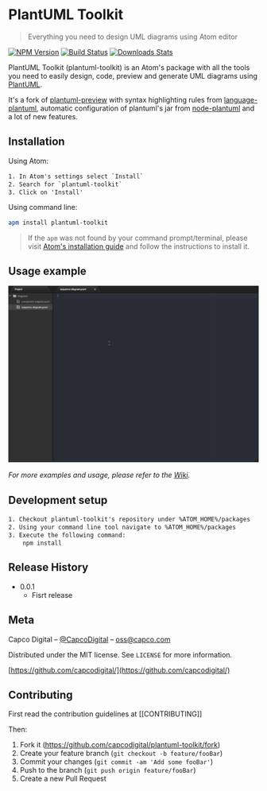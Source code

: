 # PlantUML Toolkit
> Everything you need to design UML diagrams using Atom editor

[![NPM Version][npm-image]][npm-url]
[![Build Status][travis-image]][travis-url]
[![Downloads Stats][npm-downloads]][npm-url]

PlantUML Toolkit (plantuml-toolkit) is an Atom's package with all the tools you need to easily design, code, preview and generate UML diagrams using [PlantUML](http://plantuml.com/).

It's a fork of [plantuml-preview](https://github.com/peele/plantuml-preview/) with syntax highlighting rules from [language-plantuml](https://github.com/plafue/language-plantuml/), automatic configuration of plantuml's jar from [node-plantuml](https://www.npmjs.com/package/node-plantuml) and a lot of new features.

## Installation

Using Atom:

```
1. In Atom's settings select `Install`
2. Search for `plantuml-toolkit`
3. Click on 'Install'
```

Using command line:

```sh
apm install plantuml-toolkit
```
> If the `apm` was not found by your command prompt/terminal, please visit [Atom's installation guide][atom-install-guide] and follow the instructions to install it.


## Usage example

![](plantuml-toolkit-features.gif)

_For more examples and usage, please refer to the [Wiki][wiki]._

## Development setup

```
1. Checkout plantuml-toolkit's repository under %ATOM_HOME%/packages
2. Using your command line tool navigate to %ATOM_HOME%/packages
3. Execute the following command:
    npm install
```

## Release History

* 0.0.1
    * Fisrt release

## Meta

Capco Digital – [@CapcoDigital](https://twitter.com/capcodigital) – oss@capco.com

Distributed under the MIT license. See ``LICENSE`` for more information.

[https://github.com/capcodigital/](https://github.com/capcodigital/)

## Contributing

First read the contribution guidelines at [[CONTRIBUTING]]

Then:
1. Fork it (<https://github.com/capcodigital/plantuml-toolkit/fork>)
2. Create your feature branch (`git checkout -b feature/fooBar`)
3. Commit your changes (`git commit -am 'Add some fooBar'`)
4. Push to the branch (`git push origin feature/fooBar`)
5. Create a new Pull Request

<!-- Markdown link & img dfn's -->
[npm-image]: https://img.shields.io/npm/v/datadog-metrics.svg?style=flat-square
[npm-url]: https://npmjs.org/package/datadog-metrics
[npm-downloads]: https://img.shields.io/npm/dm/datadog-metrics.svg?style=flat-square
[travis-image]: https://img.shields.io/travis/dbader/node-datadog-metrics/master.svg?style=flat-square
[travis-url]: https://travis-ci.org/dbader/node-datadog-metrics
[wiki]: https://github.com/yourname/yourproject/wiki
[atom-install-guide]: https://flight-manual.atom.io/getting-started/sections/installing-atom/
